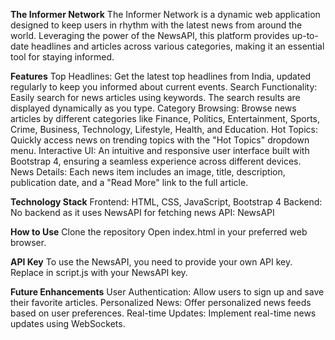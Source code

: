 **The Informer Network**
The Informer Network is a dynamic web application designed to keep users in rhythm with the latest news from around the world. Leveraging the power of the NewsAPI, this platform provides up-to-date headlines and articles across various categories, making it an essential tool for staying informed.

**Features**
Top Headlines: Get the latest top headlines from India, updated regularly to keep you informed about current events.
Search Functionality: Easily search for news articles using keywords. The search results are displayed dynamically as you type.
Category Browsing: Browse news articles by different categories like Finance, Politics, Entertainment, Sports, Crime, Business, Technology, Lifestyle, Health, and Education.
Hot Topics: Quickly access news on trending topics with the "Hot Topics" dropdown menu.
Interactive UI: An intuitive and responsive user interface built with Bootstrap 4, ensuring a seamless experience across different devices.
News Details: Each news item includes an image, title, description, publication date, and a "Read More" link to the full article.

**Technology Stack**
Frontend: HTML, CSS, JavaScript, Bootstrap 4
Backend: No backend as it uses NewsAPI for fetching news
API: NewsAPI

**How to Use**
Clone the repository
Open index.html in your preferred web browser.

**API Key**
To use the NewsAPI, you need to provide your own API key. Replace <ENTER YOUR API KEY> in script.js with your NewsAPI key.

**Future Enhancements**
User Authentication: Allow users to sign up and save their favorite articles.
Personalized News: Offer personalized news feeds based on user preferences.
Real-time Updates: Implement real-time news updates using WebSockets.
